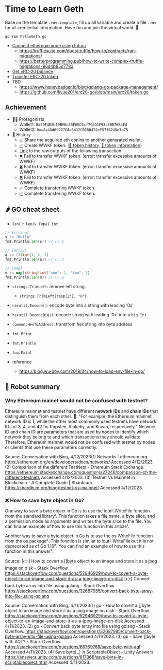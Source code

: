 # Time to Learn Geth

Base on the template `.env.template`, fill up all variable and create a file `.env` for all crediential information. Have fun and join the virtual world. 🥷

```
go run helloGeth.go
```

- [Connect ethereum node using Infura](https://blog.logrocket.com/ethereum-development-using-go-ethereum/#connecting-ethereum-node-infura-go)
  - https://trufflesuite.com/docs/truffle/how-to/contracts/run-migrations/
  - https://betterprogramming.pub/how-to-write-complex-truffle-migrations-86d4b85d7783
- [Get ERC-20 balance](https://levelup.gitconnected.com/how-to-get-balance-of-an-ethereum-smart-contract-91ce4e7b4c4e)
- [Transfer ERC-20 token](https://goethereumbook.org/en/transfer-tokens/)
- TBD
  - https://www.honeybadger.io/blog/golang-go-package-management/
  - https://github.com/liyue201/erc20-go/blob/main/erc20/token.go


## Achievement
- 🙋‍♂️ Protagonists
  - Wallet1: `0x29F4E2b19BEBc88F6BD3cf794D1F93af0D76B4E4`
  - Wallet2: `0xaAc4Dd69227C8e6412CB0B0479eF57f6245e7e75`
- 📖 History
  - [✅](https://sepolia.etherscan.io/tx/0xfa3b69c6477411911528322d321d607a649e99ebafa75a5a01a196e505bc7aa0) Share the acquired eth conins to another generated wallet.
  - [✅](https://sepolia.etherscan.io/tx/0xc8ba741daff2597b3b805dd093273d908f69ad601a639fa64a954ce3b00b176e) Create WWKF token. ([📖 token history](https://sepolia.etherscan.io/address/0x03378daa43739f2361fe67175ad6bf2666309748), [📖 token information](https://sepolia.etherscan.io/token/0x03378daa43739f2361fe67175ad6bf2666309748))
  - [Link](./docs/wwkfTransectionDetail.md) to the raw outputs of the following transection.
  - [❌](https://sepolia.etherscan.io/tx/0xb56d48fdab44c133959c5ed89ac059b2ef9fc8e75a3fda1145b33b34c33d1896) Fail to transfer WWKF token. (error: transfer excessive amounts of WWKF)
  - [❌](https://sepolia.etherscan.io/tx/0x64e1fa9d239b03f0d274e5fb2ac3f89379a43e3918d62975b3b63cc7caf1b119) Fail to transfer WWKF token. (error: transfer excessive amounts of WWKF)
  - [❌](https://sepolia.etherscan.io/tx/0x2105c498bf22a718ec2f0e62205e49e367e2fdad51141ceb66cbdd80ad894970) Fail to transfer WWKF token. (error: transfer excessive amounts of WWKF)
  - [✅](https://sepolia.etherscan.io/tx/0xf26f5deefe13c60eb419e97485ba2d783190bae804d04bc6ff952f30f2d5849f) Complete transfering WWKF token.
  - [✅](https://sepolia.etherscan.io/tx/0x0f313aa1a67826a6d8519043d12e83a60861bbffbee264a4ea93e063b1bff8aa) Complete transfering WWKF token.


## 🌶️ GO cheat sheet

- `len()`: `len(v Type) int`
```Go
// [string]
s := "Hello"
fmt.Println(len(s)) // 👉 5

// [array]
a := [3]int{1, 2, 3}
fmt.Println(len(a)) // 👉 3

// [map]
m := map[string]int{"one": 1, "two": 2}
fmt.Println(len(m)) // 👉 2
```

- `strings.TrimLeft`: remove left string.
  - `strings.TrimLeft(resp[2:], "0")`

- `hexutil.Encode()`: encode byte into a string with leading '0x'
- `hexutil.DecodeBig()`: decode string with leading '0x' into a `big.Int`
- `common.HexToAddress`: transfrom hex string into byte address

- `fmt.Print`
- `fmt.Println`
- `log.Fatal` 

- reference
  - https://blog.wu-boy.com/2019/04/how-to-load-env-file-in-go/


## 🤖 Robot summary

### Why Ethereum mainet would not be confused with testnet?
Ethereum mainnet and testnet have different **network IDs** and **chain IDs** that distinguish them from each other. 📌: "For example, the Ethereum mainnet network ID is 1, while the other most commonly used testnets have network IDs of 3, 4, and 42 for Ropsten, Rinkeby, and Kovan, respectively." Network ID and chain ID are parameters that are used by nodes to identify which network they belong to and which transactions they should validate. Therefore, Ethereum mainnet would not be confused with testnet by nodes or clients that use these parameters correctly.

Source: Conversation with Bing, 4/12/2023(1) Networks | ethereum.org. https://ethereum.org/en/developers/docs/networks/ Accessed 4/12/2023.
(2) Comparison of the different TestNets - Ethereum Stack Exchange. https://ethereum.stackexchange.com/questions/27048/comparison-of-the-different-testnets Accessed 4/12/2023.
(3) Testnet Vs Mainnet in Blockchain - A Complete Guide | Shardeum. https://shardeum.org/blog/testnet-vs-mainnet/ Accessed 4/12/2023.

### ❌ How to save byte object in Go?
One way to save a byte object in Go is to use the ioutil.WriteFile function from the standard library¹. This function takes a file name, a byte slice, and a permission mode as arguments and writes the byte slice to the file. You can find an example of how to use this function in this article¹.

Another way to save a byte object in Go is to use the os.WriteFile function from the os package². This function is similar to ioutil.WriteFile but it is not deprecated as of Go 1.16². You can find an example of how to use this function in this answer².

Source:
[👉] How to covert a []byte object to an image and store it as a jpeg image on disk - Stack Overflow. https://stackoverflow.com/questions/52946929/how-to-covert-a-byte-object-to-an-image-and-store-it-as-a-jpeg-image-on-disk
[👉] Convert back byte array into file using golang - Stack Overflow. https://stackoverflow.com/questions/32687985/convert-back-byte-array-into-file-using-golang

Source: Conversation with Bing, 4/11/2023(1) go - How to covert a []byte object to an image and store it as a jpeg image on disk - Stack Overflow. https://stackoverflow.com/questions/52946929/how-to-covert-a-byte-object-to-an-image-and-store-it-as-a-jpeg-image-on-disk Accessed 4/11/2023.
(2) go - Convert back byte array into file using golang - Stack Overflow. https://stackoverflow.com/questions/32687985/convert-back-byte-array-into-file-using-golang Accessed 4/11/2023.
(3) go - Save []byte with AQL? - Stack Overflow. https://stackoverflow.com/questions/66769768/save-byte-with-aql Accessed 4/11/2023.
(4) Save byte[,,] in ScriptableObject - Unity Answers. https://answers.unity.com/questions/817868/save-byte-in-scriptableobject.html Accessed 4/11/2023.

